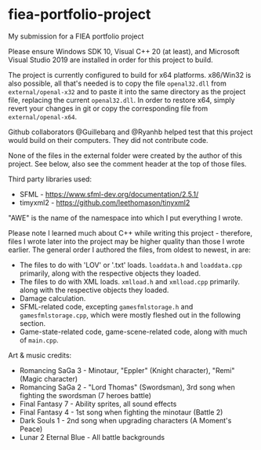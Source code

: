 # fiea-portfolio-project
My submission for a FIEA portfolio project

Please ensure Windows SDK 10, Visual C++ 20 (at least), and Microsoft Visual Studio 2019 are installed in order for this project to build.

The project is currently configured to build for x64 platforms.
x86/Win32 is also possible, all that's needed is to copy the file `openal32.dll` from `external/openal-x32` and to paste it into the same directory as the project file, replacing the current `openal32.dll`. In order to restore x64, simply revert your changes in git or copy the corresponding file from `external/openal-x64`.

Github collaborators @Guillebarq and @Ryanhb helped test that this project would build on their computers. They did not contribute code.

None of the files in the external folder were created by the author of this project. See below, also see the comment header at the top of those files.

Third party libraries used:
* SFML - https://www.sfml-dev.org/documentation/2.5.1/
* timyxml2 - https://github.com/leethomason/tinyxml2

"AWE" is the name of the namespace into which I put everything I wrote.

Please note I learned much about C++ while writing this project - therefore, files I wrote later into the project may be higher quality than those I wrote earlier.
The general order I authored the files, from oldest to newest, in are:
* The files to do with 'LOV' or '.txt' loads. `loaddata.h` and `loaddata.cpp` primarily, along with the respective objects they loaded.
* The files to do with XML loads. `xmlload.h` and `xmlload.cpp` primarily. along with the respective objects they loaded.
* Damage calculation.
* SFML-related code, excepting `gamesfmlstorage.h` and `gamesfmlstorage.cpp`, which were mostly fleshed out in the following section.
* Game-state-related code, game-scene-related code, along with much of `main.cpp`.

Art & music credits:
* Romancing SaGa 3 - Minotaur, "Eppler" (Knight character), "Remi" (Magic character)
* Romancing SaGa 2 - "Lord Thomas" (Swordsman), 3rd song when fighting the swordsman (7 heroes battle)
* Final Fantasy 7 - Ability sprites, all sound effects
* Final Fantasy 4 - 1st song when fighting the minotaur (Battle 2)
* Dark Souls 1 - 2nd song when upgrading characters (A Moment's Peace)
* Lunar 2 Eternal Blue - All battle backgrounds

